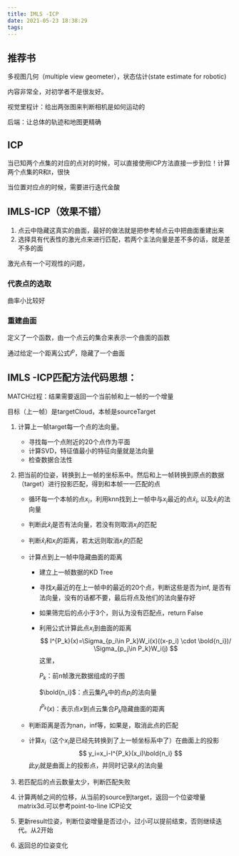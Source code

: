 ```yaml
---
title: IMLS -ICP
date: 2021-05-23 18:38:29
tags:
---
```


## 推荐书

多视图几何（multiple view geometer），状态估计(state estimate for robotic)

内容非常全，对初学者不是很友好。



视觉里程计：给出两张图来判断相机是如何运动的

后端：让总体的轨迹和地图更精确

## ICP

当已知两个点集的对应的点对的时候，可以直接使用ICP方法直接一步到位！计算两个点集的R和t，很快



当位置对应点的时候，需要进行迭代金酸



## IMLS-ICP（效果不错）

1. 点云中隐藏这真实的曲面，最好的做法就是把参考帧点云中把曲面重建出来
2. 选择具有代表性的激光点来进行匹配，若两个主法向量是差不多的话，就是差不多的面

激光点有一个可观性的问题，



### 代表点的选取

曲率小比较好



### 重建曲面

定义了一个函数，由一个点云的集合来表示一个曲面的函数 

通过给定一个距离公式$I^p$，隐藏了一个曲面



## IMLS -ICP匹配方法代码思想：

MATCH过程：结果需要返回一个当前帧和上一帧的一个增量

目标（上一帧）是targetCloud，本帧是sourceTarget



1. 计算上一帧target每一个点的法向量。

   - 寻找每一个点附近的20个点作为平面
   - 计算SVD，特征值最小的特征向量就是法向量
   - 检查数据合法性

2. 把当前的位姿，转换到上一帧的坐标系中。然后和上一帧转换到原点的数据（target）进行投影匹配，得到和本帧一一匹配的点

   - 循环每一个本帧的点$x_i$，利用knn找到上一帧中与$x_i$最近的点$\hat{x}_i$, 以及$\hat{x}_i$的法向量

   - 判断此$\hat{x}_i$是否有法向量，若没有则取消$x_i$的匹配

   - 判断$\hat{x}_i$和$x_i$的距离，若太远则取消$x_i$的匹配

   - 计算点到上一帧中隐藏曲面的距离

     - 建立上一帧数据的KD Tree

     - 寻找$x_i$最近的在上一帧中的最近的20个点，判断这些是否为inf, 是否有法向量，没有的话都不要，最后将点及他们的法向量存好

     - 如果筛完后的点小于3个，则认为没有匹配点，return False

     - 利用公式计算此点$x_i$到曲面的距离
       $$
       I^{P_k}(x)=\Sigma_{p_i\in P_k}W_i(x)((x-p_i) \cdot \bold{n_i})/ \Sigma_{p_j\in P_k}W_i(j)
       $$
       这里，

       $P_k$：前n帧激光数据组成的子图

       $\bold{n_i}$：点云集$P_k$中的点$p_i$的法向量

       $I^{P_k}(x)$：表示点$x$到点云集合$P_k$隐藏曲面的距离

       

   - 判断距离是否为nan，inf等，如果是，取消此点的匹配

   - 计算$x_i$（这个$x_i$是已经先转换到了上一帧坐标系中了）在曲面上的投影
     $$
     y_i=x_i-I^{P_k}(x_i)\bold{n_i}
     $$
     此$y_i$就是曲面上的投影点，并同时记录$\hat{x}_i$的法向量

3. 若匹配后的点云数量太少，判断匹配失败
4. 计算两帧之间的位移，从当前的source到target，返回一个位姿增量matrix3d.可以参考point-to-line ICP论文
5. 更新result位姿，判断位姿增量是否过小，过小可以提前结束，否则继续迭代。从2开始
6. 返回总的位姿变化




